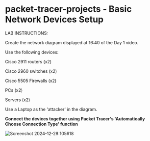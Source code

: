 # packet-tracer-projects - Basic Network Devices Setup
LAB INSTRUCTIONS:

Create the network diagram displayed at 16:40 of the Day 1 video.

Use the following devices:

Cisco 2911 routers (x2)

Cisco 2960 switches (x2)

Cisco 5505 Firewalls (x2)

PCs (x2)

Servers (x2)

Use a Laptop as the 'attacker' in the diagram.

**Connect the devices together using Packet Tracer's
'Automatically Choose Connection Type' function**

![Screenshot 2024-12-28 105618](https://github.com/user-attachments/assets/96892fb9-004f-4401-9345-4dc7fe3a8321)
